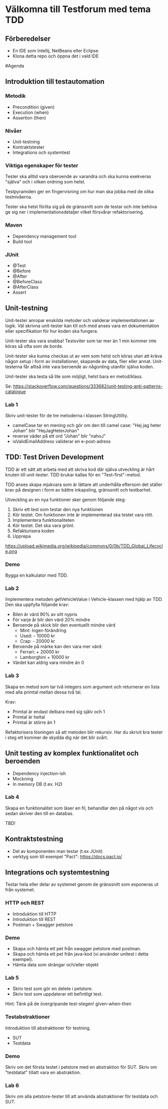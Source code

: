 # Välkomna till Testforum med tema TDD

## Förberedelser

- En IDE som Intellij, NetBeans eller Eclipse
- Klona detta repo och öppna det i vald IDE

#Agenda

## Introduktion till testautomation

### Metodik

- Precondition (given)
- Execution (when)
- Assertion (then)

### Nivåer

- Unit-testning
- Kontraktstester
- Integrations och systemtest

### Viktiga egenskaper för tester

Tester ska alltid vara oberoende av varandra och ska kunna
exekveras "själva" och i vilken ordning som helst.

Testpyramiden ger en fingervisning om hur man ska jobba med de
olika testnivåerna.

Tester ska helst förlita sig på de gränssnitt som de testar och
inte behöva ge sig ner i implementationsdetaljer vilket försvårar
refaktorisering.

### Maven

- Dependency management tool
- Build tool

### JUnit

- @Test
- @Before
- @After
- @BeforeClass
- @AfterClass
- Assert

## Unit-testning

Unit-tester anropar enskilda metoder och validerar implementationen
av logik. Väl skrivna unit-tester kan till och med anses vara en
dokumentation eller specifikation för hur koden ska fungera.

Unit-tester ska vara snabba! Testsviter som tar mer än 1 min 
kommer inte köras så ofta som de borde.

Unit-tester ska kunna checkas ut av vem som helst och köras utan
att kräva någon setup i form av installationer, skapande av data,
filer eller annat. Unit-testerna får alltså inte vara beroende av
någonting utanför själva koden.

Unit-tester ska testa så lite som möjligt, helst bara en metod/klass.

Se: https://stackoverflow.com/questions/333682/unit-testing-anti-patterns-catalogue

### Lab 1

Skriv unit-tester för de tre metoderna i klassen StringUtility.

- camelCase tar en mening och gör om den till camel case: "Hej jag heter Johan" blir "HejJagHeterJohan"
- reverse väder på ett ord "Johan" blir "nahoJ"
- isValidEmailAddress validerar en e-post-adress

## TDD: Test Driven Development

TDD är ett sätt att arbeta med att skriva kod där själva utveckling är
hårt knuten till unit-tester. TDD brukar kallas för en "Test-first"-metod.

TDD anses skapa mjukvara som är lättare att underhålla eftersom det ställer
krav på designen i form av bättre inkapsling, gränssnitt och testbarhet.

Utveckling av en nya funktioner sker genom följande steg:

1. Skriv ett test som testar den nya funktionen
2. Kör testet. Om funktionen inte är implementerad ska testet vara rött.
3. Implementera funktionaliteten
4. Kör testet. Det ska vara grönt.
5. Refakturisera koden
6. Upprepa

https://upload.wikimedia.org/wikipedia/commons/0/0b/TDD_Global_Lifecycle.png

### Demo

Bygga en kalkulator med TDD.

### Lab 2

Implementera metoden getVehicleValue i Vehicle-klassen med hjälp av TDD. 
Den ska uppfylla följande krav:

- Bilen är värd 90% av sitt nypris
- För varje år blir den värd 20% mindre
- Beroende på skick blir den eventuellt mindre värd
  - Mint: Ingen förändring
  - Used: - 10000 kr
  - Crap: - 20000 kr
- Beroende på märke kan den vara mer värd:
  - Ferrari: + 20000 kr
  - Lamborghini + 10000 kr
- Värdet kan aldrig vara mindre än 0

### Lab 3

Skapa en metod som tar två integers som argument och 
returnerar en lista med alla primtal mellan dessa två tal.

Krav:

- Primtal är endast delbara med sig själv och 1
- Primtal är heltal
- Primtal är större än 1

Refaktorisera lösningen så att metoden blir rekursiv. Har du 
skrivit bra tester i steg ett kommer de skydda dig när det blir svårt.

## Unit testing av komplex funktionalitet och beroenden

- Dependency injection-ish
- Mockning
- In memory DB (t.ex. H2)

### Lab 4

Skapa en funktionalitet som läser en fil, behandlar den på något vis
och sedan skriver den till en databas.

TBD!

## Kontraktstestning

- Del av komponenten man testar (t.ex JUnit)
- verktyg som till exempel "Pact": https://docs.pact.io/

## Integrations och systemtestning

Testar hela eller delar av systemet genom de gränssnitt som exponeras
ut från systemet.

### HTTP och REST

- Introduktion till HTTP
- Introduktion till REST
- Postman + Swagger petstore

### Demo

- Skapa och hämta ett pet från swagger petstore med postman.
- Skapa och hämta ett pet från java-kod (vi använder unitest i detta exempel).
- Hämta data som strängar och/eller objekt

### Lab 5

- Skriv test som gör en delete i petstore.
- Skriv test som uppdaterar ett befintligt test.

Hint: Tänk på de övergripande test-stegen! given-when-then

### Testabstraktioner

Introduktion till abstraktioner för testning.

- SUT
- Testdata

### Demo

Skriv om det första testet i petstore med en abstraktion för SUT.
Skriv om "testdatat" tillatt vara en abstraktion.

### Lab 6

Skriv om alla petstore-tester till att använda abstraktioner för
testdata och SUT.